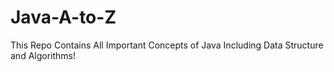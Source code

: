 # Java-A-to-Z
This Repo Contains All Important Concepts of Java Including Data Structure and Algorithms!
